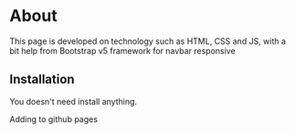 # About

This page is developed on technology such as HTML, CSS and JS, with a bit help from Bootstrap v5 framework for navbar responsive

## Installation

You doesn't need install anything.

Adding to github pages
